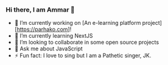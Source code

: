 ### Hi there, I am Ammar 👋

<!--
**iAmmar7/iAmmar7** is a ✨ _special_ ✨ repository because its `README.md` (this file) appears on your GitHub profile.

Here are some ideas to get you started:
-->

- 🔭 I’m currently working on [An e-learning platform project][https://parhako.com]!
- 🌱 I’m currently learning NextJS
- 👯 I’m looking to collaborate in some open source projects
- 💬 Ask me about JavaScript
- ⚡ Fun fact: I love to sing but I am a Pathetic singer, JK.
